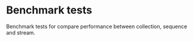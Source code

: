 # Benchmark tests
Benchmark tests for compare performance between collection, sequence and stream.


